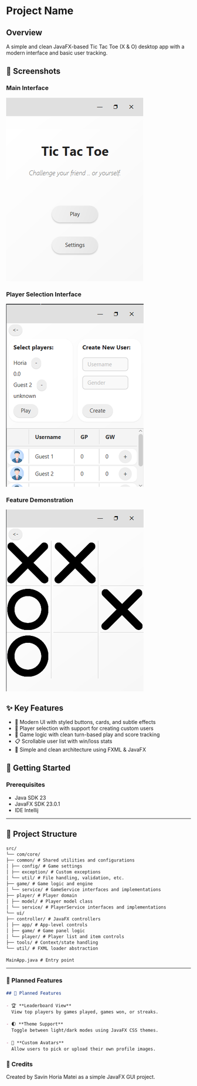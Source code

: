 # Project Name

## Overview
A simple and clean JavaFX-based Tic Tac Toe (X & O) desktop app with a modern interface and basic user tracking.
## 📸 Screenshots

### Main Interface
<!-- Add your screenshot here using the following format: -->
![Main Interface](./screenshots/Main-interface.png)
<!-- You can place your screenshots in a 'screenshots' folder in your project root -->

### Player Selection Interface
![Feature Demo](./screenshots/Player-selection-interface.png)

### Feature Demonstration
![Feature Demo](./screenshots/Game-panel.png)

## ✨ Key Features
- 🎨 Modern UI with styled buttons, cards, and subtle effects
- 👥 Player selection with support for creating custom users
- 🧠 Game logic with clean turn-based play and score tracking
- 📋 Scrollable user list with win/loss stats
- 🐛 Simple and clean architecture using FXML & JavaFX

## 🚀 Getting Started

### Prerequisites
- Java SDK 23
- JavaFX SDK 23.0.1
- IDE Intellij

---

## 📁 Project Structure
```
src/
└── com/core/
├── common/ # Shared utilities and configurations
│ ├── config/ # Game settings
│ ├── exception/ # Custom exceptions
│ └── util/ # File handling, validation, etc.
├── game/ # Game logic and engine
│ └── service/ # GameService interfaces and implementations
├── player/ # Player domain
│ ├── model/ # Player model class
│ └── service/ # PlayerService interfaces and implementations
└── ui/
├── controller/ # JavaFX controllers
│ ├── app/ # App-level controls
│ ├── game/ # Game panel logic
│ └── player/ # Player list and item controls
├── tools/ # Context/state handling
└── util/ # FXML loader abstraction

MainApp.java # Entry point
```

---

### 🌟 Planned Features

```markdown
## 🧠 Planned Features

- 🏆 **Leaderboard View**  
  View top players by games played, games won, or streaks.

- 🌓 **Theme Support**  
  Toggle between light/dark modes using JavaFX CSS themes.
  
- 🎨 **Custom Avatars**  
  Allow users to pick or upload their own profile images.
```

### 🙌 Credits
Created by Savin Horia Matei as a simple JavaFX GUI project.